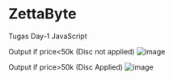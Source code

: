 # ZettaByte
Tugas Day-1 JavaScript

Output if price<50k (Disc not applied)
![image](https://user-images.githubusercontent.com/81912624/223845420-1ac6409b-93fa-4a5d-b236-0e2d4d90ed3c.png)

Output if price>50k (Disc Applied)
![image](https://user-images.githubusercontent.com/81912624/223845636-e7e71069-46a6-4604-ac47-160ee8fc0a18.png)
